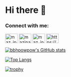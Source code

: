 # Hi there 👋

<!--
**bbhpowpow/bbhpowpow** is a ✨ _special_ ✨ repository because its `README.md` (this file) appears on your GitHub profile.

Here are some ideas to get you started:

- 🔭 I’m currently working on ...
- 🌱 I’m currently learning ...
- 👯 I’m looking to collaborate on ...
- 🤔 I’m looking for help with ...
- 💬 Ask me about ...
- 📫 How to reach me: ...
- 😄 Pronouns: ...
- ⚡ Fun fact: ...
-->

<h3 align="left">Connect with me:</h3>
<p align="left">
<a href="https://twitter.com/maz_ipan" target="blank"><img align="center" src="https://raw.githubusercontent.com/rahuldkjain/github-profile-readme-generator/master/src/images/icons/Social/twitter.svg" alt="maz_ipan" height="30" width="40" /></a>
<a href="https://fb.com/mazipanneh" target="blank"><img align="center" src="https://raw.githubusercontent.com/rahuldkjain/github-profile-readme-generator/master/src/images/icons/Social/facebook.svg" alt="mazipanneh" height="30" width="40" /></a>
<a href="https://instagram.com/maz_ipan" target="blank"><img align="center" src="https://raw.githubusercontent.com/rahuldkjain/github-profile-readme-generator/master/src/images/icons/Social/instagram.svg" alt="maz_ipan" height="30" width="40" /></a>
<a href="/https://mazipan.space/rss.xml" target="blank"><img align="center" src="https://raw.githubusercontent.com/rahuldkjain/github-profile-readme-generator/master/src/images/icons/Social/rss.svg" alt="https://mazipan.space/rss.xml" height="30" width="40" /></a>
</p>

[![bbhpowpow's GitHub stats](https://github-readme-stats.vercel.app/api?username=bbhpowpow&show_icons=true&count_private=true&theme=tokyonight)](https://github.com/bbhpowpow/bbhpowpow)

[![Top Langs](https://github-readme-stats.vercel.app/api/top-langs/?username=bbhpowpow&layout=compact&theme=tokyonight)](https://github.com/bbhpowpow/bbhpowpow)

[![trophy](https://github-profile-trophy.vercel.app/?username=bbhpowpow&theme=onedark&column=3&margin-w=15&margin-h=15)](https://github.com/bbhpowpow/bbhpowpow)
